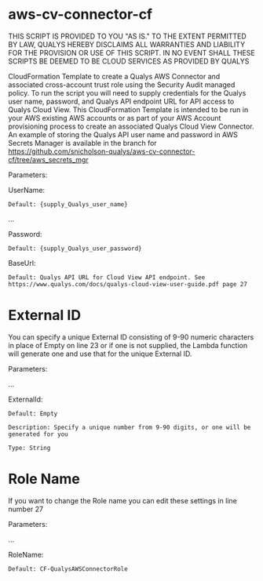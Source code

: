 # aws-cv-connector-cf
THIS SCRIPT IS PROVIDED TO YOU "AS IS."  TO THE EXTENT PERMITTED BY LAW, QUALYS HEREBY DISCLAIMS ALL WARRANTIES AND LIABILITY FOR THE PROVISION OR USE OF THIS SCRIPT.  IN NO EVENT SHALL THESE SCRIPTS BE DEEMED TO BE CLOUD SERVICES AS PROVIDED BY QUALYS

CloudFormation Template to create a Qualys AWS Connector and associated cross-account trust role using the Security Audit managed policy.
To run the script you will need to supply credentials for the
Qualys user name, password, and Qualys API endpoint URL for API access to Qualys Cloud View.
This CloudFormation Template is intended to be run in your AWS existing AWS accounts or as part of your AWS Account provisioning process to create an associated Qualys Cloud View Connector. An example of storing the Qualys API user name and password in AWS Secrets Manager is available in the branch for https://github.com/snicholson-qualys/aws-cv-connector-cf/tree/aws_secrets_mgr

Parameters:

  UserName:

    Default: {supply_Qualys_user_name}
...

  Password:

    Default: {supply_Qualys_user_password}

  BaseUrl:

    Default: Qualys API URL for Cloud View API endpoint. See https://www.qualys.com/docs/qualys-cloud-view-user-guide.pdf page 27

# External ID
You can specify a unique External ID consisting of 9-90 numeric characters in place of Empty on line 23 or if one is not supplied, the Lambda function will generate one and use that for the unique External ID.

Parameters:

...

  ExternalId:

    Default: Empty

    Description: Specify a unique number from 9-90 digits, or one will be generated for you

    Type: String

# Role Name
If you want to change the Role name you can edit these settings in line number 27

Parameters:

...

  RoleName:

    Default: CF-QualysAWSConnectorRole
